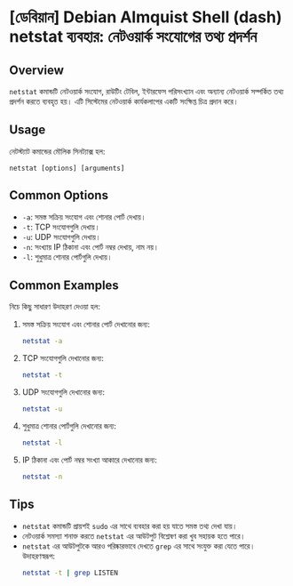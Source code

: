 # [ডেবিয়ান] Debian Almquist Shell (dash) netstat ব্যবহার: নেটওয়ার্ক সংযোগের তথ্য প্রদর্শন

## Overview
`netstat` কমান্ডটি নেটওয়ার্ক সংযোগ, রাউটিং টেবিল, ইন্টারফেস পরিসংখ্যান এবং অন্যান্য নেটওয়ার্ক সম্পর্কিত তথ্য প্রদর্শন করতে ব্যবহৃত হয়। এটি সিস্টেমের নেটওয়ার্ক কার্যকলাপের একটি সংক্ষিপ্ত চিত্র প্রদান করে।

## Usage
নেটস্ট্যাট কমান্ডের মৌলিক সিনট্যাক্স হল:

```
netstat [options] [arguments]
```

## Common Options
- `-a`: সমস্ত সক্রিয় সংযোগ এবং শোনার পোর্ট দেখায়।
- `-t`: TCP সংযোগগুলি দেখায়।
- `-u`: UDP সংযোগগুলি দেখায়।
- `-n`: সংখ্যায় IP ঠিকানা এবং পোর্ট নম্বর দেখায়, নাম নয়।
- `-l`: শুধুমাত্র শোনার পোর্টগুলি দেখায়।

## Common Examples
নিচে কিছু সাধারণ উদাহরণ দেওয়া হল:

1. সমস্ত সক্রিয় সংযোগ এবং শোনার পোর্ট দেখানোর জন্য:
   ```bash
   netstat -a
   ```

2. TCP সংযোগগুলি দেখানোর জন্য:
   ```bash
   netstat -t
   ```

3. UDP সংযোগগুলি দেখানোর জন্য:
   ```bash
   netstat -u
   ```

4. শুধুমাত্র শোনার পোর্টগুলি দেখানোর জন্য:
   ```bash
   netstat -l
   ```

5. IP ঠিকানা এবং পোর্ট নম্বর সংখ্যা আকারে দেখানোর জন্য:
   ```bash
   netstat -n
   ```

## Tips
- `netstat` কমান্ডটি প্রায়শই `sudo` এর সাথে ব্যবহার করা হয় যাতে সমস্ত তথ্য দেখা যায়।
- নেটওয়ার্ক সমস্যা শনাক্ত করতে `netstat` এর আউটপুট বিশ্লেষণ করা খুব সহায়ক হতে পারে।
- `netstat` এর আউটপুটকে আরও পরিষ্কারভাবে দেখতে `grep` এর সাথে সংযুক্ত করা যেতে পারে। উদাহরণস্বরূপ:
  ```bash
  netstat -t | grep LISTEN
  ```